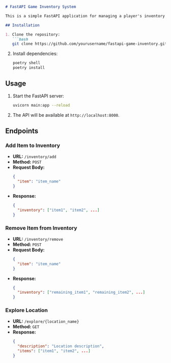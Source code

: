 ```markdown
# FastAPI Game Inventory System

This is a simple FastAPI application for managing a player's inventory and exploring game locations.

## Installation

1. Clone the repository:
   ```bash
   git clone https://github.com/yourusername/fastapi-game-inventory.git
   ```

2. Install dependencies:
   ```bash
   poetry shell
   poetry install
   ```

## Usage

1. Start the FastAPI server:
   ```bash
   uvicorn main:app --reload
   ```

2. The API will be available at `http://localhost:8000`.

## Endpoints

### Add Item to Inventory

- **URL:** `/inventory/add`
- **Method:** `POST`
- **Request Body:**
  ```json
  {
    "item": "item_name"
  }
  ```
- **Response:**
  ```json
  {
    "inventory": ["item1", "item2", ...]
  }
  ```

### Remove Item from Inventory

- **URL:** `/inventory/remove`
- **Method:** `POST`
- **Request Body:**
  ```json
  {
    "item": "item_name"
  }
  ```
- **Response:**
  ```json
  {
    "inventory": ["remaining_item1", "remaining_item2", ...]
  }
  ```

### Explore Location

- **URL:** `/explore/{location_name}`
- **Method:** `GET`
- **Response:**
  ```json
  {
    "description": "Location description",
    "items": ["item1", "item2", ...]
  }
  ```
